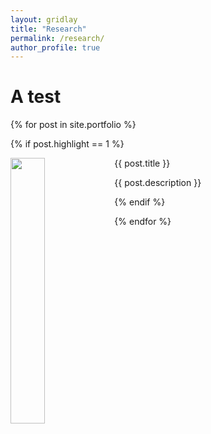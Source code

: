 ```yaml
---
layout: gridlay
title: "Research"
permalink: /research/
author_profile: true
---
```


<h1> A test </h1>

{% for post in site.portfolio %}

{% if post.highlight == 1 %}

<div class="row">


<div class="col-sm-6 clearfix">
 <div class="well">
  <pubtit>{{ post.title }}</pubtit>
  <img src="{{ site.url }}{{ site.baseurl }}/images/projects/{{ post.image }}" class="img-responsive" width="33%" style="float: left" />
  <p>{{ post.description }}</p>
 </div>
</div>

{% endif %}

{% endfor %}

</div>

